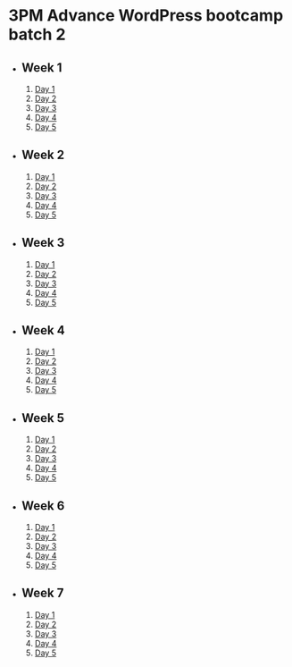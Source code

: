 # 3PM Advance WordPress bootcamp batch 2

- ## Week 1

   1. [Day 1](https://www.facebook.com/iCodeguru/videos/1082998496176969)
   2. [Day 2](https://www.facebook.com/iCodeguru/videos/1066349734438243)
   3. [Day 3](https://www.facebook.com/iCodeguru/videos/372262752419267)
   4. [Day 4](https://www.facebook.com/iCodeguru/videos/3629652860590099)
   5. [Day 5](https://www.facebook.com/iCodeguru/videos/1354198805265906)

- ## Week 2

   1. [Day 1](https://www.facebook.com/iCodeguru/videos/2651907524956902)
   2. [Day 2](https://www.facebook.com/iCodeguru/videos/767060125342397)
   3. [Day 3]()
   4. [Day 4](https://www.facebook.com/iCodeguru/videos/1407657346521434)
   5. [Day 5]()

- ## Week 3

   1. [Day 1](https://www.facebook.com/iCodeguru/videos/918402846957350)
   2. [Day 2](https://www.facebook.com/iCodeguru/videos/800956825207723)
   3. [Day 3](https://www.facebook.com/iCodeguru/videos/1121045042430046)
   4. [Day 4](https://www.facebook.com/iCodeguru/videos/910789367160460)
   5. [Day 5](https://www.facebook.com/iCodeguru/videos/984684136617739)

- ## Week 4

   1. [Day 1](https://www.facebook.com/iCodeguru/videos/351943534497510)
   2. [Day 2](https://www.facebook.com/iCodeguru/videos/1248825525874087)
   3. [Day 3](https://www.facebook.com/iCodeguru/videos/862851988980003)
   4. [Day 4](https://www.facebook.com/iCodeguru/videos/790232896304821)
   5. [Day 5](https://www.facebook.com/iCodeguru/videos/793164502871712)

- ## Week 5

   1. [Day 1](https://www.facebook.com/iCodeguru/videos/374716768241182)
   2. [Day 2](https://www.facebook.com/iCodeguru/videos/249693058220757)
   3. [Day 3](https://www.facebook.com/iCodeguru/videos/351039101271026)
   4. [Day 4](https://www.facebook.com/iCodeguru/videos/1117794079646098)
   5. [Day 5](https://www.facebook.com/iCodeguru/videos/1418188988818958)

- ## Week 6

   1. [Day 1](https://www.facebook.com/iCodeguru/videos/1418743789008578)
   2. [Day 2](https://www.facebook.com/iCodeguru/videos/2144891172518543)
   3. [Day 3](https://www.facebook.com/iCodeguru/videos/423125776797658)
   4. [Day 4](https://www.facebook.com/iCodeguru/videos/3315221735440364)
   5. [Day 5](https://www.facebook.com/iCodeguru/videos/293893883587305)

- ## Week 7

   1. [Day 1](https://www.facebook.com/iCodeguru/videos/458090969984203)
   2. [Day 2](https://www.facebook.com/iCodeguru/videos/379506844915231)
   3. [Day 3](https://www.facebook.com/iCodeguru/videos/6999021093559795)
   4. [Day 4](https://www.facebook.com/iCodeguru/videos/425307336774092)
   5. [Day 5](https://www.facebook.com/iCodeguru/videos/1565890787567176)

<!-- - ## Week 8

   1. [Day 1](https://www.facebook.com/iCodeguru/videos/1350001195668360)
   2. [Day 2](https://www.facebook.com/iCodeguru/videos/387084760963249)
   3. [Day 3]()
   4. [Day 4]()
   5. [Day 5]() -->

<!-- - ## Week 

   1. [Day 1]()
   2. [Day 2]()
   3. [Day 3]()
   4. [Day 4]()
   5. [Day 5]() -->